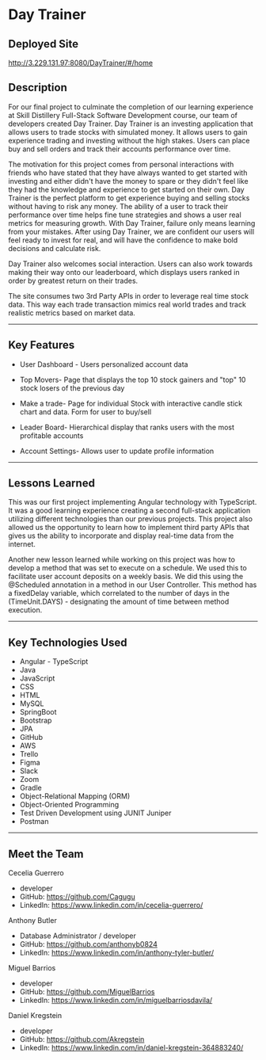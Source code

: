 # Day Trainer

## Deployed Site
http://3.229.131.97:8080/DayTrainer/#/home

## Description

For our final project to culminate the completion of our learning experience at Skill Distillery Full-Stack Software Development course, our team of developers created Day Trainer. Day Trainer is an investing application that allows users to trade stocks with simulated money. It allows users to gain experience trading and investing without the high stakes. Users can place buy and sell orders and track their accounts performance over time.

The motivation for this project comes from personal interactions with friends who have stated that they have always wanted to get started with investing and either didn't have the money to spare or they didn't feel like they had the knowledge and experience to get started on their own. Day Trainer is the perfect platform to get experience buying and selling stocks without having to risk any money. The ability of a user to track their performance over time helps fine tune strategies and shows a user real metrics for measuring growth. With Day Trainer, failure only means learning from your mistakes. After using Day Trainer, we are confident our users will feel ready to invest for real, and will have the confidence to make bold decisions and calculate risk.

Day Trainer also welcomes social interaction. Users can also work towards making their way onto our leaderboard, which displays users ranked in order by greatest return on their trades.

The site consumes two 3rd Party APIs in order to leverage real time stock data. This way each trade transaction mimics real world trades and track realistic metrics based on market data.

---
## Key Features

* User Dashboard - Users personalized account data

* Top Movers- Page that displays the top 10 stock gainers and "top" 10 stock losers of the previous day

* Make a trade- Page for individual Stock with interactive candle stick chart and data. Form for user to buy/sell

* Leader Board- Hierarchical display that ranks users with the most profitable accounts

* Account Settings- Allows user to update profile information

---
## Lessons Learned

This was our first project implementing Angular technology with TypeScript. It was a good learning experience creating a second full-stack application utilizing different technologies than our previous projects. This project also allowed us the opportunity to learn how to implement third party APIs that gives us the ability to incorporate and display real-time data from the internet.

Another new lesson learned while working on this project was how to develop a method that was set to execute on a schedule. We used this to facilitate user account deposits on a weekly basis. We did this using the @Scheduled annotation in a method in our User Controller. This method has a fixedDelay variable, which  correlated to the number of days in the (TimeUnit.DAYS) - designating the amount of time between method execution.

---
## Key Technologies Used

* Angular - TypeScript
* Java
* JavaScript
* CSS
* HTML
* MySQL
* SpringBoot
* Bootstrap
* JPA
* GitHub
* AWS
* Trello
* Figma
* Slack
* Zoom
* Gradle
* Object-Relational Mapping (ORM)
* Object-Oriented Programming
* Test Driven Development using JUNIT Juniper
* Postman

---
## Meet the Team

Cecelia Guerrero

* developer
* GitHub: https://github.com/Cagugu
* LinkedIn: https://www.linkedin.com/in/cecelia-guerrero/

Anthony Butler

* Database Administrator / developer
* GitHub: https://github.com/anthonyb0824
* LinkedIn: https://www.linkedin.com/in/anthony-tyler-butler/

Miguel Barrios

* developer
* GitHub: https://github.com/MiguelBarrios
* LinkedIn: https://www.linkedin.com/in/miguelbarriosdavila/

Daniel Kregstein

* developer
* GitHub: https://github.com/Akregstein
* LinkedIn: https://www.linkedin.com/in/daniel-kregstein-364883240/
